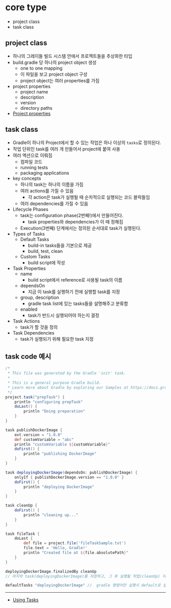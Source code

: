 # core type
- project class
- task class

## project class
- 하나의 그레이들 빌드 시스템 안에서 프로젝트들을 추상화한 타입
- build.gradle 당 하나의 project object 생성
    - one to one mapping
    - 이 파일을 보고 project object 구성
    - project object는 여러 properties를 가짐
- project properties
    - project name
    - description
    - version
    - directory paths
- [Project properties](https://docs.gradle.org/current/userguide/project_properties.html)

## task class
- Gradle이 하나의 Project에서 할 수 있는 작업은 하나 이상의 `tasks`로 정의된다.
- 작업 단위인 task를 여러 개 만들어서 project에 붙여 사용
- 여러 액션으로 이뤄짐
    - 컴파일 코드
    - running tests
    - packaging applications
- key concepts
    - 하나의 task는 하나의 이름을 가짐
    - 여러 actions를 가질 수 있음
        - 각 action은 task가 실행될 때 순차적으로 실행되는 코드 블락들임
    - 여러 dependencies를 가질 수 있음
- Lifecycle Phases
    - task는 configuration phase(2번째!)에서 만들어진다.
        - task properties와 dependencies가 이 때 정해짐
    - Execution(3번째) 단계에서는 정의된 순서대로 task가 실행된다.
- Types of Tasks
    - Default Tasks
        - build-in tasks들을 기본으로 제공
        - build, test, clean
    - Custom Tasks
        - build script에 작성
- Task Properties
    - name
        - build script에서 reference로 사용될 task의 이름
    - dependsOn
        - 지금 이 task를 실행하기 전에 실행할 task를 지정
    - group, description
        - gradle task list에 있는 tasks들을 설명해주고 분류함
    - enabled
        - task가 반드시 실행되어야 하는지 결정
- Task Actions
    - task가 할 것을 정의
- Task Dependencies
    - task가 실행되기 위해 필요한 task 지정

## task code 예시
```groovy
/*
 * This file was generated by the Gradle 'init' task.
 *
 * This is a general purpose Gradle build.
 * Learn more about Gradle by exploring our Samples at https://docs.gradle.org/8.10.2/samples
 */
project.task("prepTask") {
    println "configuring prepTask"
    doLast() {
        println "Doing preparation"
    }
}

task publishDockerImage {
    ext.version = "1.0.0"
    def customVariable = "abc"
    println "customVariable ${customVariable}"
    doFirst() {
        println "publishing DockerImage"
    }
}

task deployingDockerImage(dependsOn: publishDockerImage) {
    onlyIf { publishDockerImage.version == "1.0.0" }
    doFirst() {
        println "deploying DockerImage"
    }
}

task cleanUp {
    doFirst() {
        println "cleaning up..."
    }
}

task fileTask {
    doLast {
        def file = project.file('fileTaskSample.txt')
        file.text = 'Hello, Gradle!'
        println "Created file at ${file.absolutePath}"
    }
}

deployingDockerImage.finalizedBy cleanUp 
// 마지막 task(deployingDockerImage)를 지정하고, 그 후 실행될 작업(cleanUp) 지정

defaultTasks "deployingDockerImage" //  gradle 명령어만 실행시 default로 실행될 task 지정

```



---

- [Using Tasks](https://docs.gradle.org/current/userguide/tutorial_using_tasks.html)


